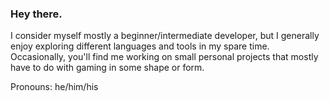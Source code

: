 ### Hey there.
I consider myself mostly a beginner/intermediate developer, but I generally enjoy exploring different languages and tools in my spare time. Occasionally, you'll find me working on small personal projects that mostly have to do with gaming in some shape or form.

Pronouns: he/him/his
<!--
**kenesu-h/kenesu-h** is a ✨ _special_ ✨ repository because its `README.md` (this file) appears on your GitHub profile.

Here are some ideas to get you started:

- 🔭 I’m currently working on ...
- 🌱 I’m currently learning ...
- 👯 I’m looking to collaborate on ...
- 🤔 I’m looking for help with ...
- 💬 Ask me about ...
- 📫 How to reach me: ...
- 😄 Pronouns: ...
- ⚡ Fun fact: ...
-->
